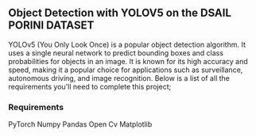 ## Object Detection with YOLOV5 on the DSAIL PORINI DATASET
YOLOv5 (You Only Look Once) is a popular object detection algorithm. It uses a single neural network to predict bounding boxes and class probabilities for objects in an image. It is known for its high accuracy and speed, making it a popular choice for applications such as surveillance, autonomous driving, and image recognition. Below is a list of all the requirements you'll need to complete this project;
### Requirements
PyTorch
Numpy
Pandas
Open Cv
Matplotlib
